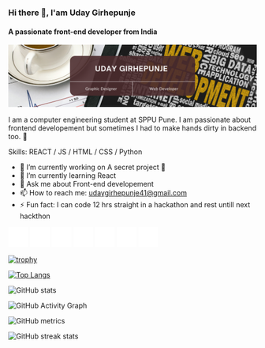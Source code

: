 ### Hi there 👋, I'am Uday Girhepunje
#### A passionate front-end developer from India
![A passionate front-end developer from India](https://github.com/mrcoder991/mrcoder991/blob/main/Profile-Banner.png?raw=true)

I am a computer engineering student at SPPU Pune. I am passionate about frontend developement but sometimes I had to make hands dirty in backend too. 🥱 

Skills: REACT / JS / HTML / CSS / Python 

- 🔭 I’m currently working on A secret project 🤫 
- 🌱 I’m currently learning React 
- 💬 Ask me about Front-end developement 
- 📫 How to reach me: udaygirhepunje41@gmail.com  
- ⚡ Fun fact: I can code 12 hrs straight in a hackathon and rest untill next hackthon  


[<img src='github.svg' alt='github' height='40'>](https://github.com/MrCoder991)  [<img src='linkedin.svg' alt='linkedin' height='40'>](https://www.linkedin.com/in/uday-girhepunje-6958a21b8//)  [<img src='facebook.svg' alt='facebook' height='40'>](https://www.facebook.com/Uday-Girhepunje/100009394355759/)  [<img src='instagram.svg' alt='instagram' height='40'>](https://www.instagram.com/uday_699/)  [<img src='twitter.svg' alt='twitter' height='40'>](https://twitter.com/UdayGirhepunje)  [<img src='stackoverflow.svg' alt='stackoverflow' height='40'>](https://stackoverflow.com/users/16183998/uday-girhepunje)  [<img src='website.svg' alt='website' height='40'>](https://udaygirhepunje.me)  

[![trophy](https://github-profile-trophy.vercel.app/?username=MrCoder991)](https://github.com/ryo-ma/github-profile-trophy)

[![Top Langs](https://github-readme-stats.vercel.app/api/top-langs/?username=MrCoder991)](https://github.com/anuraghazra/github-readme-stats)

![GitHub stats](https://github-readme-stats.vercel.app/api?username=MrCoder991&show_icons=true&count_private=true)  

![GitHub Activity Graph](https://activity-graph.herokuapp.com/graph?username=MrCoder991)  

![GitHub metrics](https://metrics.lecoq.io/MrCoder991)  

![GitHub streak stats](https://github-readme-streak-stats.herokuapp.com/?user=MrCoder991)  

